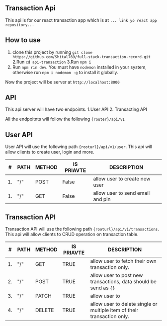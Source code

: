 ## Transaction Api

This api is for our react transaction app which is at `... link yo react app repository...`

## How to use

1. clone this project by running `git clone https://github.com/Shital769/full-stack-transaction-record.git `
   2.Run `cd api-transaction`
   3.Run `npm i`
2. Run `npm rin dev`. You must have `nodemon` installed in your system, otherwise run `npm i nodemon -g` to install it globally.

Now the project will be server at `http://localhost:8000`

## API

This api server will have two endpoints.
1.User API 2. Transacting API

All the endpoitnts will follow the following `{router}/api/v1`

## User API

User API will use the following path `{rooturl}/api/v1/user`. This api will allow clients to create user, login and more.

| #   | PATH | METHOD | IS PRIAVTE | DESCRIPTION                      |
| --- | ---- | ------ | ---------- | -------------------------------- |
| 1.  | "/"  | POST   | False      | allow user to create new user    |
| 1.  | "/"  | GET    | False      | allow user to send email and pin |

## Transaction API

Transaction API will use the following path `{rooturl}/api/v1/transactions`. This api will allow clients to CRUD operation on transaction table.

| #   | PATH | METHOD | IS PRIAVTE | DESCRIPTION                                                             |
| --- | ---- | ------ | ---------- | ----------------------------------------------------------------------- |
| 1.  | "/"  | GET    | TRUE       | allow user to fetch their own transaction only.                         |
| 2.  | "/"  | POST   | TRUE       | allow user to post new transactions, data should be send as `{}`        |
| 3.  | "/"  | PATCH  | TRUE       | allow user to                                                           |
| 4.  | "/"  | DELETE | TRUE       | allow user to delete single or multiple item of their transaction only. |
